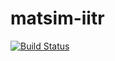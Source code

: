 # matsim-iitr

[![Build Status](https://travis-ci.org/teg-iitr/matsim-iitr.svg?branch=master)](https://travis-ci.org/teg-iitr/matsim-iitr)
